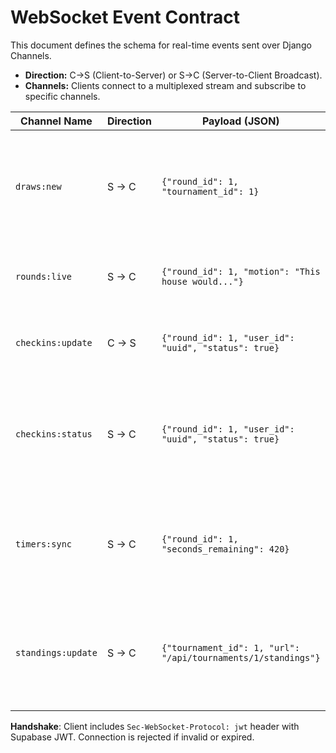 # WebSocket Event Contract

This document defines the schema for real-time events sent over Django Channels.

*   **Direction:** C→S (Client-to-Server) or S→C (Server-to-Client Broadcast).
*   **Channels:** Clients connect to a multiplexed stream and subscribe to specific channels.

| Channel Name         | Direction | Payload (JSON)                                               | Trigger                                                                |
|----------------------|-----------|--------------------------------------------------------------|------------------------------------------------------------------------|
| `draws:new`          | S → C     | `{"round_id": 1, "tournament_id": 1}`                        | Fired after the `generate_draw` background task completes successfully. Notifies clients that a new draw is available via the REST API. |
| `rounds:live`        | S → C     | `{"round_id": 1, "motion": "This house would..."}`           | Fired when an admin publishes a round, revealing the motion.          |
| `checkins:update`    | C → S     | `{"round_id": 1, "user_id": "uuid", "status": true}`         | Sent by a participant to mark themselves as present for a round.       |
| `checkins:status`    | S → C     | `{"round_id": 1, "user_id": "uuid", "status": true}`         | Broadcast by the server after a successful check-in to update all connected clients (especially admins). |
| `timers:sync`        | S → C     | `{"round_id": 1, "seconds_remaining": 420}`                  | Periodically broadcast by the server (e.g., every 5s) for an active round to keep timers synchronized across clients. |
| `standings:update`   | S → C     | `{"tournament_id": 1, "url": "/api/tournaments/1/standings"}` | Fired after the `recalc_standings` task completes. Informs clients that new rankings are available at the specified API endpoint. |

**Handshake**: Client includes `Sec-WebSocket-Protocol: jwt` header with Supabase JWT. Connection is rejected if invalid or expired. 